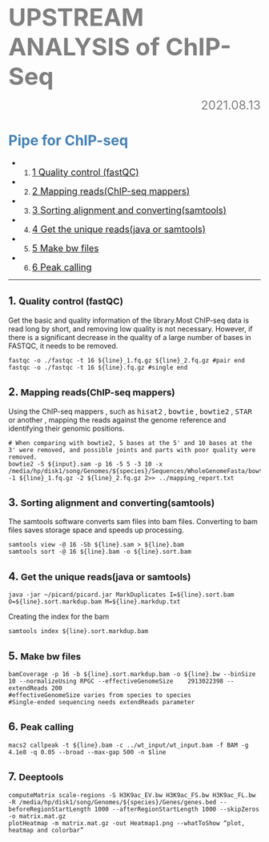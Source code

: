 **<font color="grey"><font size=10>UPSTREAM ANALYSIS of ChIP-Seq </font></font>**
<font size=5><font color="grey"><p align="right">2021.08.13</p></font></font>
# <font color="steelblue">Pipe for ChIP-seq </font>

<!-- vscode-markdown-toc -->
* 1. [ <font size=4>1  Quality control (fastQC)</font>](#fontsize41QualitycontrolfastQCfont)
* 2. [ <font size=4>2   Mapping reads(ChIP-seq mappers)</font>](#fontsize42MappingreadsChIP-seqmappersfont)
* 3. [ <font size=4>3  Sorting alignment and converting(samtools)</font>](#fontsize43Sortingalignmentandconvertingsamtoolsfont)
* 4. [ <font size=4>4  Get the unique reads(java or samtools)</font>](#fontsize44Gettheuniquereadsjavaorsamtoolsfont)
* 5. [ <font size=4>5  Make bw files</font>](#fontsize45Makebwfilesfont)
* 6. [ <font size=4>6  Peak calling</font>](#fontsize46Peakcallingfont)

<!-- vscode-markdown-toc-config
	numbering=true
	autoSave=true
	/vscode-markdown-toc-config -->
<!-- /vscode-markdown-toc -->


***    
##  1. <a name='fontsize41QualitycontrolfastQCfont'></a> <font size=4>  Quality control (fastQC)</font>
Get the basic and quality information of the library.Most ChIP-seq data is read long by short, and removing low quality is not necessary. However, if there is a significant decrease in the quality of a large number of bases in FASTQC, it needs to be removed.

```shell
fastqc -o ./fastqc -t 16 ${line}_1.fq.gz ${line}_2.fq.gz #pair end
fastqc -o ./fastqc -t 16 ${line}.fq.gz #single end
```

##  2. <a name='fontsize42MappingreadsChIP-seqmappersfont'></a> <font size=4>   Mapping reads(ChIP-seq mappers)</font>
Using the ChIP-seq mappers , such as <kbd>hisat2</kbd> , <kbd>bowtie</kbd> , <kbd>bowtie2</kbd> , <kbd>STAR</kbd> or another , mapping the reads against the genome reference and identifying their genomic positions.
```shell
# When comparing with bowtie2, 5 bases at the 5' and 10 bases at the 3' were removed, and possible joints and parts with poor quality were removed.
bowtie2 -S ${input}.sam -p 16 -5 5 -3 10 -x /media/hp/disk1/song/Genomes/${species}/Sequences/WholeGenomeFasta/bowtie2/${species} -1 ${line}_1.fq.gz -2 ${line}_2.fq.gz 2>> ../mapping_report.txt
```

##  3. <a name='fontsize43Sortingalignmentandconvertingsamtoolsfont'></a> <font size=4>  Sorting alignment and converting(samtools)</font>
The samtools software converts sam files into bam files. Converting to bam files saves storage space and speeds up processing.
```shell
samtools view -@ 16 -Sb ${line}.sam > ${line}.bam
samtools sort -@ 16 ${line}.bam -o ${line}.sort.bam
```

##  4. <a name='fontsize44Gettheuniquereadsjavaorsamtoolsfont'></a> <font size=4>  Get the unique reads(java or samtools)</font>
```shell
java -jar ~/picard/picard.jar MarkDuplicates I=${line}.sort.bam O=${line}.sort.markdup.bam M=${line}.markdup.txt
```
Creating the index for the bam
```shell
samtools index ${line}.sort.markdup.bam
```

##  5. <a name='fontsize45Makebwfilesfont'></a> <font size=4>  Make bw files</font>
```shell
bamCoverage -p 16 -b ${line}.sort.markdup.bam -o ${line}.bw --binSize 10 --normalizeUsing RPGC --effectiveGenomeSize 	2913022398 --extendReads 200
#effectiveGenomeSize varies from species to species
#Single-ended sequencing needs extendReads parameter
```

##  6. <a name='fontsize46Peakcallingfont'></a> <font size=4>  Peak calling</font>
```shell
macs2 callpeak -t ${line}.bam -c ../wt_input/wt_input.bam -f BAM -g 4.1e8 -q 0.05 --broad --max-gap 500 -n $line

```

##  7. <a name='fontsize46Peakcallingfont'></a> <font size=4>  Deeptools</font>
```shell
computeMatrix scale-regions -S H3K9ac_EV.bw H3K9ac_FS.bw H3K9ac_FL.bw -R /media/hp/disk1/song/Genomes/${species}/Genes/genes.bed --beforeRegionStartLength 1000 --afterRegionStartLength 1000 --skipZeros -o matrix.mat.gz
plotHeatmap -m matrix.mat.gz -out Heatmap1.png --whatToShow “plot, heatmap and colorbar”
```
<!--/TOC-->
